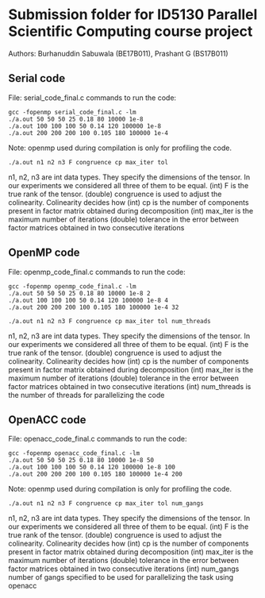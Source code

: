 # Submission folder for ID5130 Parallel Scientific Computing course project
Authors: Burhanuddin Sabuwala (BE17B011), Prashant G (BS17B011)

## Serial code
File: serial_code_final.c
commands to run the code:
```
gcc -fopenmp serial_code_final.c -lm
./a.out 50 50 50 25 0.18 80 10000 1e-8
./a.out 100 100 100 50 0.14 120 100000 1e-8
./a.out 200 200 200 100 0.105 180 100000 1e-4
```
Note: openmp used during compilation is only for profiling the code.
```
./a.out n1 n2 n3 F congruence cp max_iter tol
```
n1, n2, n3 are int data types. They specify the dimensions of the tensor. In our experiments we considered all three of them to be equal.
(int) F is the true rank of the tensor. 
(double) congruence is used to adjust the colinearity. Colinearity decides how 
(int) cp is the number of components present in factor matrix obtained during decomposition
(int) max_iter is the maximum number of iterations
(double) tolerance in the error between factor matrices obtained in two consecutive iterations

## OpenMP code
File: openmp_code_final.c
commands to run the code:
```
gcc -fopenmp openmp_code_final.c -lm
./a.out 50 50 50 25 0.18 80 10000 1e-8 2
./a.out 100 100 100 50 0.14 120 100000 1e-8 4
./a.out 200 200 200 100 0.105 180 100000 1e-4 32
```
```
./a.out n1 n2 n3 F congruence cp max_iter tol num_threads
```
n1, n2, n3 are int data types. They specify the dimensions of the tensor. In our experiments we considered all three of them to be equal.
(int) F is the true rank of the tensor. 
(double) congruence is used to adjust the colinearity. Colinearity decides how 
(int) cp is the number of components present in factor matrix obtained during decomposition
(int) max_iter is the maximum number of iterations
(double) tolerance in the error between factor matrices obtained in two consecutive iterations
(int) num_threads is the number of threads for parallelizing the code

## OpenACC code
File: openacc_code_final.c
commands to run the code:
```
gcc -fopenmp openacc_code_final.c -lm
./a.out 50 50 50 25 0.18 80 10000 1e-8 50
./a.out 100 100 100 50 0.14 120 100000 1e-8 100
./a.out 200 200 200 100 0.105 180 100000 1e-4 200
```
Note: openmp used during compilation is only for profiling the code.
```
./a.out n1 n2 n3 F congruence cp max_iter tol num_gangs
```
n1, n2, n3 are int data types. They specify the dimensions of the tensor. In our experiments we considered all three of them to be equal.
(int) F is the true rank of the tensor. 
(double) congruence is used to adjust the colinearity. Colinearity decides how 
(int) cp is the number of components present in factor matrix obtained during decomposition
(int) max_iter is the maximum number of iterations
(double) tolerance in the error between factor matrices obtained in two consecutive iterations
(int) num_gangs number of gangs specified to be used for parallelizing the task using openacc
